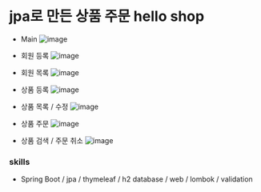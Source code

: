 # jpa로 만든 상품 주문 hello shop
- Main
![image](https://user-images.githubusercontent.com/70794506/169537926-fe2bffeb-4eb9-4bd7-a683-29e8ac513af1.png)

- 회원 등록
![image](https://user-images.githubusercontent.com/70794506/169539767-7b4226c8-22fd-4c74-a58b-27277cc08710.png)

- 회원 목록
![image](https://user-images.githubusercontent.com/70794506/169539548-24183e27-6216-4494-8e5c-f305f4af84ba.png)

- 상품 등록
![image](https://user-images.githubusercontent.com/70794506/169539908-a813c8af-32da-40ac-9184-5a0d2f0ccce7.png)

- 상품 목록 / 수정
![image](https://user-images.githubusercontent.com/70794506/169540099-cce635b9-7275-4fb6-9dea-9bcafbc7af0d.png)

- 상품 주문
![image](https://user-images.githubusercontent.com/70794506/169540327-929de300-0ada-4de5-8a28-b999fbac7cb0.png)

- 상품 검색 / 주문 취소
![image](https://user-images.githubusercontent.com/70794506/169540536-4b1fe79e-6b09-4eda-a832-4be18d67bbef.png)


### skills
- Spring Boot / jpa / thymeleaf / h2 database / web / lombok / validation

